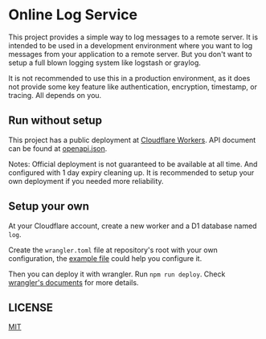 # Online Log Service

This project provides a simple way to log messages to a remote server. It is intended to be used in a development environment where you want to log messages from your application to a remote server. But you don't want to setup a full blown logging system like logstash or graylog.

It is not recommended to use this in a production environment, as it does not provide some key feature like authentication, encryption, timestamp, or tracing. All depends on you.

## Run without setup

This project has a public deployment at [Cloudflare Workers](https://log.kj415j45.space/). API document can be found at [openapi.json](./openapi.json).

Notes: Official deployment is not guaranteed to be available at all time. And configured with 1 day expiry cleaning up. It is recommended to setup your own deployment if you needed more reliability.

## Setup your own

At your Cloudflare account, create a new worker and a D1 database named `log`.

Create the `wrangler.toml` file at repository's root with your own configuration, the [example file](./wrangler.toml.example) could help you configure it.

Then you can deploy it with wrangler. Run `npm run deploy`. Check [wrangler's documents](https://developers.cloudflare.com/workers/wrangler/commands/#deploy) for more details.

## LICENSE

[MIT](./LICENSE)
